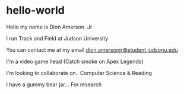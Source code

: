 # hello-world
Hello my name is Dion Amerson. Jr

I run Track and Field at Judson University

You can contact me at my email dion.amersonjr@student.judsonu.edu

I'm a video game head (Catch smoke on Apex Legends)

I'm looking to collaborate on.. Computer Science & Reading

I have a gummy bear jar... For research
